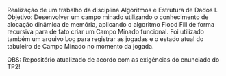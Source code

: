 Realização de um trabalho da disciplina Algoritmos e Estrutura de Dados I.
Objetivo: 
Desenvolver um campo minado utilizando o conhecimento de alocação dinâmica de memória, aplicando o algoritmo Flood Fill de forma recursiva para de fato criar um Campo Minado funcional.
Foi utilizado também um arquivo Log para registrar as jogadas e o estado atual do tabuleiro de Campo Minado no momento da jogada.

OBS:
Repositório atualizado de acordo com as exigências do enunciado do TP2!
